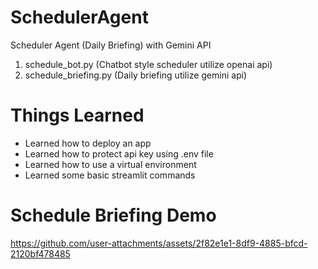 # SchedulerAgent
Scheduler Agent (Daily Briefing) with Gemini API

1. schedule_bot.py (Chatbot style scheduler utilize openai api)
2. schedule_briefing.py (Daily briefing utilize gemini api)

# Things Learned
- Learned how to deploy an app
- Learned how to protect api key using .env file
- Learned how to use a virtual environment
- Learned some basic streamlit commands


# Schedule Briefing Demo

https://github.com/user-attachments/assets/2f82e1e1-8df9-4885-bfcd-2120bf478485

